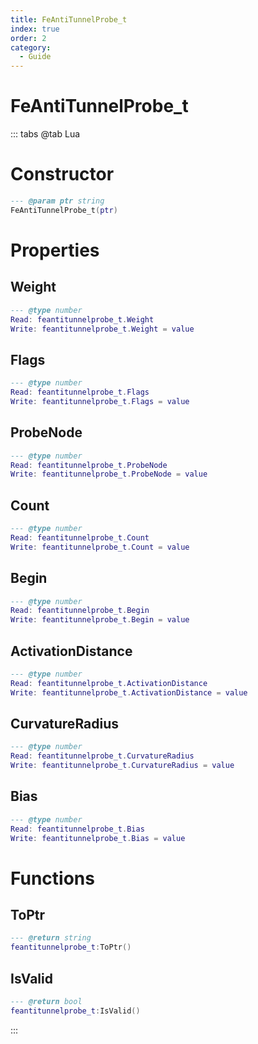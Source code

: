 ```yaml
---
title: FeAntiTunnelProbe_t
index: true
order: 2
category:
  - Guide
---
```


# FeAntiTunnelProbe_t

::: tabs
@tab Lua
# Constructor
```lua
--- @param ptr string
FeAntiTunnelProbe_t(ptr)
```
# Properties
## Weight 
```lua
--- @type number
Read: feantitunnelprobe_t.Weight
Write: feantitunnelprobe_t.Weight = value
```
## Flags 
```lua
--- @type number
Read: feantitunnelprobe_t.Flags
Write: feantitunnelprobe_t.Flags = value
```
## ProbeNode 
```lua
--- @type number
Read: feantitunnelprobe_t.ProbeNode
Write: feantitunnelprobe_t.ProbeNode = value
```
## Count 
```lua
--- @type number
Read: feantitunnelprobe_t.Count
Write: feantitunnelprobe_t.Count = value
```
## Begin 
```lua
--- @type number
Read: feantitunnelprobe_t.Begin
Write: feantitunnelprobe_t.Begin = value
```
## ActivationDistance 
```lua
--- @type number
Read: feantitunnelprobe_t.ActivationDistance
Write: feantitunnelprobe_t.ActivationDistance = value
```
## CurvatureRadius 
```lua
--- @type number
Read: feantitunnelprobe_t.CurvatureRadius
Write: feantitunnelprobe_t.CurvatureRadius = value
```
## Bias 
```lua
--- @type number
Read: feantitunnelprobe_t.Bias
Write: feantitunnelprobe_t.Bias = value
```
# Functions
## ToPtr
```lua
--- @return string
feantitunnelprobe_t:ToPtr()
```
## IsValid
```lua
--- @return bool
feantitunnelprobe_t:IsValid()
```

:::